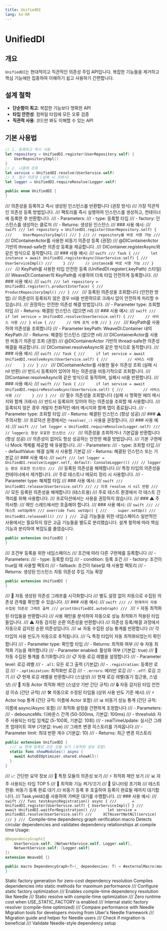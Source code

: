 ```yaml
---
title: UnifiedDI
lang: ko-KR
---
```


# UnifiedDI

## 개요
`UnifiedDI`는 현대적이고 직관적인 의존성 주입 API입니다.
복잡한 기능들을 제거하고 핵심 기능에만 집중하여 이해하기 쉽고 사용하기 간편합니다.
## 설계 철학
- **단순함이 최고**: 복잡한 기능보다 명확한 API
- **타입 안전성**: 컴파일 타임에 모든 오류 검증
- **직관적 사용**: 코드만 봐도 이해할 수 있는 API
## 기본 사용법
```swift
// 1. 등록하고 즉시 사용
let repository = UnifiedDI.register(UserRepository.self) {
    UserRepositoryImpl()
}
// 2. 나중에 조회
let service = UnifiedDI.resolve(UserService.self)
// 3. 필수 의존성 (실패 시 크래시)
let logger = UnifiedDI.requireResolve(Logger.self)
```

```swift
public enum UnifiedDI {
}
```

  /// 의존성을 등록하고 즉시 생성된 인스턴스를 반환합니다 (권장 방식)
  /// 가장 직관적인 의존성 등록 방법입니다.
  /// 팩토리를 즉시 실행하여 인스턴스를 생성하고, 컨테이너에 등록한 후 반환합니다.
  /// - Parameters:
  ///   - type: 등록할 타입
  ///   - factory: 인스턴스를 생성하는 클로저
  /// - Returns: 생성된 인스턴스
  /// ### 사용 예시:
  /// ```swift
  /// let repository = UnifiedDI.register(UserRepository.self) {
  ///     UserRepositoryImpl()
  /// }
  /// // repository를 바로 사용 가능
  /// ```
  /// DIContainerActor를 사용한 비동기 의존성 등록 (권장)
  /// @DIContainerActor 기반의 thread-safe한 의존성 등록을 제공합니다.
  /// DIContainer.registerAsync와 같은 방식으로 동작합니다.
  /// ### 사용 예시:
  /// ```swift
  /// Task {
  ///     let instance = await UnifiedDI.registerAsync(UserService.self) {
  ///         UserServiceImpl()
  ///     }
  ///     // instance를 바로 사용 가능
  /// }
  /// ```
  /// KeyPath를 사용한 타입 안전한 등록 (UnifiedDI.register(\.keyPath) 스타일)
  /// WeaveDI.Container의 KeyPath를 사용하여 더욱 타입 안전하게 등록합니다.
  /// ### 사용 예시:
  /// ```swift
  /// let repository = UnifiedDI.register(\.productInterface) {
  ///     ProductRepositoryImpl()
  /// }
  /// ```
  /// 등록된 의존성을 조회합니다 (안전한 방법)
  /// 의존성이 등록되지 않은 경우 nil을 반환하므로 크래시 없이 안전하게 처리할 수 있습니다.
  /// 권장하는 안전한 의존성 해결 방법입니다.
  /// - Parameter type: 조회할 타입
  /// - Returns: 해결된 인스턴스 (없으면 nil)
  /// ### 사용 예시:
  /// ```swift
  /// if let service = UnifiedDI.resolve(UserService.self) {
  ///     // 서비스 사용
  /// } else {
  ///     // 대체 로직 수행
  /// }
  /// ```
  /// KeyPath를 사용하여 의존성을 조회합니다
  /// - Parameter keyPath: WeaveDI.Container 내의 KeyPath
  /// - Returns: 해결된 인스턴스 (없으면 nil)
  /// DIContainerActor를 사용한 비동기 의존성 조회 (권장)
  /// @DIContainerActor 기반의 thread-safe한 의존성 해결을 제공합니다.
  /// DIContainer.resolveAsync와 같은 방식으로 동작합니다.
  /// ### 사용 예시:
  /// ```swift
  /// Task {
  ///     if let service = await UnifiedDI.resolveAsync(UserService.self) {
  ///         // 서비스 사용
  ///     }
  /// }
  /// ```
  /// DIContainerActor를 사용한 필수 의존성 조회 (실패 시 nil 반환)
  /// 반드시 등록되어 있어야 하는 의존성을 비동기적으로 조회합니다.
  /// DIContainer.resolveAsync와 같은 방식으로 동작하며, 실패시 nil을 반환합니다.
  /// ### 사용 예시:
  /// ```swift
  /// Task {
  ///     if let service = await UnifiedDI.requireResolveAsync(UserService.self) {
  ///         // 서비스 사용
  ///     }
  /// }
  /// ```
  /// 필수 의존성을 조회합니다 (실패 시 명확한 에러 메시지와 함께 크래시)
  /// 반드시 등록되어 있어야 하는 의존성을 조회할 때 사용합니다.
  /// 등록되지 않은 경우 개발자 친화적인 에러 메시지와 함께 앱이 종료됩니다.
  /// - Parameter type: 조회할 타입
  /// - Returns: 해결된 인스턴스 (항상 성공)
  /// ### ⚠️ 주의사항:
  /// 프로덕션 환경에서는 `resolve(_:)` 사용을 권장합니다.
  /// ### 사용 예시:
  /// ```swift
  /// let logger = UnifiedDI.requireResolve(Logger.self)
  /// // logger는 항상 유효한 인스턴스
  /// ```
  /// 의존성을 조회하거나 기본값을 반환합니다 (항상 성공)
  /// 의존성이 없어도 항상 성공하는 안전한 해결 방법입니다.
  /// 기본 구현체나 Mock 객체를 제공할 때 유용합니다.
  /// - Parameters:
  ///   - type: 조회할 타입
  ///   - defaultValue: 해결 실패 시 사용할 기본값
  /// - Returns: 해결된 인스턴스 또는 기본값
  /// ### 사용 예시:
  /// ```swift
  /// let logger = UnifiedDI.resolve(Logger.self, default: ConsoleLogger())
  /// // logger는 항상 유효한 인스턴스
  /// ```
  /// 등록된 의존성을 해제합니다
  /// 특정 타입의 의존성을 컨테이너에서 제거합니다.
  /// 주로 테스트나 메모리 정리 시 사용합니다.
  /// - Parameter type: 해제할 타입
  /// ### 사용 예시:
  /// ```swift
  /// UnifiedDI.release(UserService.self)
  /// // 이후 resolve 시 nil 반환
  /// ```
  /// 모든 등록된 의존성을 해제합니다 (테스트용)
  /// 주로 테스트 환경에서 각 테스트 간 격리를 위해 사용합니다.
  /// 프로덕션에서는 사용을 권장하지 않습니다.
  /// ### ⚠️ 주의사항:
  /// 메인 스레드에서만 호출해야 합니다.
  /// ### 사용 예시:
  /// ```swift
  /// // 테스트 setUp에서
  /// override func setUp() {
  ///     super.setUp()
  ///     UnifiedDI.releaseAll()
  /// }
  /// ```
고급 기능들을 위한 네임스페이스
일반적인 사용에서는 필요하지 않은 고급 기능들을 별도로 분리했습니다.
설계 철학에 따라 핵심 기능과 분리하여 복잡도를 줄였습니다.

```swift
public extension UnifiedDI {
}
```

  /// 조건부 등록을 위한 네임스페이스
    /// 조건에 따라 다른 구현체를 등록합니다
    /// - Parameters:
    ///   - type: 등록할 타입
    ///   - condition: 등록 조건
    ///   - factory: 조건이 true일 때 사용할 팩토리
    ///   - fallback: 조건이 false일 때 사용할 팩토리
    /// - Returns: 생성된 인스턴스
자동 의존성 주입 기능 확장

```swift
public extension UnifiedDI {
}
```

  /// 🚀 자동 생성된 의존성 그래프를 시각화합니다
  /// 별도 설정 없이 자동으로 수집된 의존성 관계를 확인할 수 있습니다.
  /// ### 사용 예시:
  /// ```swift
  /// // 현재까지 자동 수집된 의존성 그래프 출력
  /// print(UnifiedDI.autoGraph)
  /// ```
  /// ⚡ 자동 최적화된 타입들을 반환합니다
  /// 사용 패턴을 분석하여 자동으로 성능 최적화가 적용된 타입들입니다.
  /// ⚠️ 자동 감지된 순환 의존성을 반환합니다
  /// 의존성 등록/해결 과정에서 자동으로 감지된 순환 의존성입니다.
  /// 📊 자동 수집된 성능 통계를 반환합니다
  /// 각 타입의 사용 빈도가 자동으로 추적됩니다.
  /// 🔍 특정 타입이 자동 최적화되었는지 확인합니다
  /// - Parameter type: 확인할 타입
  /// - Returns: 최적화 여부
  /// ⚙️ 자동 최적화 기능을 제어합니다
  /// - Parameter enabled: 활성화 여부 (기본값: true)
  /// 🧹 자동 수집된 통계를 초기화합니다
  /// 📋 자동 로깅 레벨을 설정합니다
  /// - Parameter level: 로깅 레벨
  ///   - `.all`: 모든 로그 출력 (기본값)
  ///   - `.registration`: 등록만 로깅
  ///   - `.optimization`: 최적화만 로깅
  ///   - `.errors`: 에러만 로깅
  ///   - `.off`: 로깅 끄기
  /// 📋 현재 로깅 레벨을 반환합니다 (스냅샷)
  /// 현재 로깅 레벨(동기 접근용, 스냅샷)
  /// 🎯 자동 Actor 최적화 제안 (스냅샷 기반 간단 규칙)
  /// 🔒 자동 감지된 타입 안전성 이슈 (간단 규칙)
  /// 🛠️ 자동으로 수정된 타입들 (상위 사용 빈도 기준 예시)
  /// ⚡ Actor hop 통계 (간단 규칙: 이름에 Actor 포함)
  /// 📊 비동기 성능 통계 (간단 규칙: 이름에 async/Async 포함)
  /// 최적화 설정을 간편하게 조정합니다
  /// - Parameters:
  ///   - debounceMs: 디바운스 간격 (50-500ms, 기본값: 100ms)
  ///   - threshold: 자주 사용되는 타입 임계값 (5-100회, 기본값: 10회)
  ///   - realTimeUpdate: 실시간 그래프 업데이트 여부 (기본값: true)
  /// 그래프 변경 히스토리를 가져옵니다
  /// - Parameter limit: 최대 반환 개수 (기본값: 10)
  /// - Returns: 최근 변경 히스토리

```swift
public extension UnifiedDI {
  /// 📊 현재 등록된 모든 모듈 보기 (최적화 정보 포함)
  static func showModules() async {
    await AutoDIOptimizer.shared.showAll()
  }
}
```

  /// 📈 간단한 요약 정보
  /// 🔗 특정 모듈의 의존성 보기
  /// ⚡ 최적화 제안 보기
  /// 📊 자주 사용되는 타입 TOP 5
  /// 🔧 최적화 기능 켜기/끄기
  /// 🧹 모니터링 초기화
  /// 테스트 전용: 비동기 등록 완료 대기
  /// 비동기 등록 후 호출하여 등록이 완료될 때까지 대기합니다.
  /// Task.yield()를 사용하여 가벼운 대기를 수행합니다.
  /// ### 사용 예시:
  /// ```swift
  /// func testAsyncRegistration() async {
  ///     _ = UnifiedDI.register(UserService.self) { UserServiceImpl() }
  ///     await UnifiedDI.waitForRegistration()
  ///     let service = UnifiedDI.resolve(UserService.self)
  ///     XCTAssertNotNil(service)
  /// }
  /// ```
Compile-time dependency graph verification macro
Detects circular dependencies and validates dependency relationships at compile time
Usage:
```swift
@DependencyGraph([
    UserService.self: [NetworkService.self, Logger.self],
    NetworkService.self: [Logger.self]
])
extension WeaveDI {}
```

```swift
public macro DependencyGraph<T>(_ dependencies: T) = #externalMacro(module: "WeaveDIMacros", type: "DependencyGraphMacro")
}
```

Static factory generation for zero-cost dependency resolution
Compiles dependencies into static methods for maximum performance
  /// Configure static factory optimization
  /// Enables compile-time dependency resolution like Needle
  /// Static resolve with compile-time optimization
  /// Zero runtime cost when USE_STATIC_FACTORY is enabled
  /// Internal static factory resolver (compile-time optimized)
  /// Compare performance with Needle
Migration tools for developers moving from Uber's Needle framework
  /// Migration guide and helper for Needle users
  /// Check if migration is beneficial
  /// Validate Needle-style dependency setup
